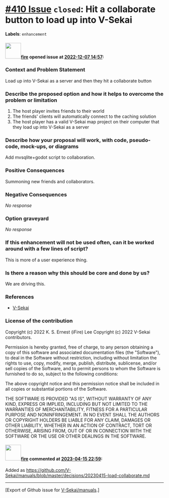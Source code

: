 # [\#410 Issue](https://github.com/V-Sekai/manuals/issues/410) `closed`: Hit a collaborate button to load up into V-Sekai
**Labels**: `enhancement`


#### <img src="https://avatars.githubusercontent.com/u/32321?u=c2e06a3d2b49a467aa907e54aa259516440267cc&v=4" width="50">[fire](https://github.com/fire) opened issue at [2022-12-07 14:57](https://github.com/V-Sekai/manuals/issues/410):

### Context and Problem Statement

Load up into V-Sekai as a server and then they hit a collaborate button

### Describe the proposed option and how it helps to overcome the problem or limitation

1. The host player invites friends to their world
3. The friends' clients will automatically connect to the caching solution
4. The host player has a valid V-Sekai map project on their computer that they load up into V-Sekai as a server

### Describe how your proposal will work, with code, pseudo-code, mock-ups, or diagrams

Add mvsqlite+godot script to collaboration.

### Positive Consequences

Summoning new friends and collaborators.

### Negative Consequences

_No response_

### Option graveyard

_No response_

### If this enhancement will not be used often, can it be worked around with a few lines of script?

This is more of a user experience thing.

### Is there a reason why this should be core and done by us?

We are driving this.

### References

- [V-Sekai](https://v-sekai.org/)


### License of the contribution

Copyright (c) 2022 K. S. Ernest (iFire) Lee
Copyright (c) 2022 V-Sekai contributors.

Permission is hereby granted, free of charge, to any person obtaining a copy of this software and associated documentation files (the "Software"), to deal in the Software without restriction, including without limitation the rights to use, copy, modify, merge, publish, distribute, sublicense, and/or sell copies of the Software, and to permit persons to whom the Software is furnished to do so, subject to the following conditions:

The above copyright notice and this permission notice shall be included in all copies or substantial portions of the Software.

THE SOFTWARE IS PROVIDED "AS IS", WITHOUT WARRANTY OF ANY KIND, EXPRESS OR IMPLIED, INCLUDING BUT NOT LIMITED TO THE WARRANTIES OF MERCHANTABILITY, FITNESS FOR A PARTICULAR PURPOSE AND NONINFRINGEMENT. IN NO EVENT SHALL THE AUTHORS OR COPYRIGHT HOLDERS BE LIABLE FOR ANY CLAIM, DAMAGES OR OTHER LIABILITY, WHETHER IN AN ACTION OF CONTRACT, TORT OR OTHERWISE, ARISING FROM, OUT OF OR IN CONNECTION WITH THE SOFTWARE OR THE USE OR OTHER DEALINGS IN THE SOFTWARE.


#### <img src="https://avatars.githubusercontent.com/u/32321?u=c2e06a3d2b49a467aa907e54aa259516440267cc&v=4" width="50">[fire](https://github.com/fire) commented at [2023-04-15 22:59](https://github.com/V-Sekai/manuals/issues/410#issuecomment-1509993641):

Added as https://github.com/V-Sekai/manuals/blob/master/decisions/20230415-load-collaborate.md


-------------------------------------------------------------------------------



[Export of Github issue for [V-Sekai/manuals](https://github.com/V-Sekai/manuals).]
